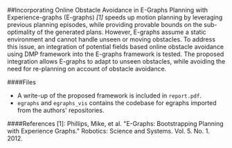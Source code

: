 ##Incorporating Online Obstacle Avoidance in E-Graphs
Planning with Experience-graphs (E-graphs) <cite>[1]</cite> speeds up motion planning
by leveraging previous planning episodes, while providing
provable bounds on the sub-optimality of the generated plans.
However, E-graphs assume a static environment and cannot
handle unseen or moving obstacles. To address this issue, 
an integration of potential fields based online
obstacle avoidance using DMP framework into the E-graphs
framework is tested. The proposed integration allows E-graphs to adapt
to unseen obstacles, while avoiding the need for re-planning on
account of obstacle avoidance.

####Files
- A write-up of the proposed framework is included in ``report.pdf``.
- ``egraphs`` and ``egraphs_vis`` contains the codebase for egraphs imported from the authors' repositories.


####References
[1]: Phillips, Mike, et al. "E-Graphs: Bootstrapping Planning with Experience Graphs." Robotics: Science and Systems. Vol. 5. No. 1. 2012.
